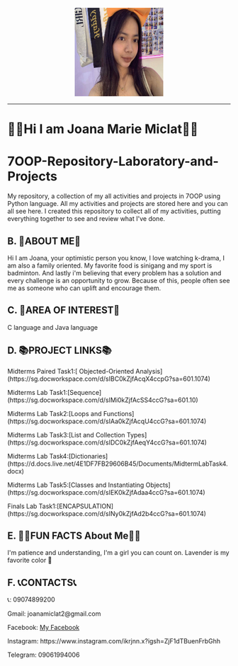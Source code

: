 <p align="center">
  <img src="Images/Messenger_creation_7E5C84B3-75A1-489D-89EF-6172897F9922.jpeg" width="200" height="200">
</p>


---

#               🦋🪻Hi I am Joana Marie Miclat🪻🦋

  <div class="section">
    <h1>7OOP-Repository-Laboratory-and-Projects</h1>
    <p>My repository, a collection of my all activities and projects in 7OOP using Python language. All my activities and projects are stored here and you can all see here. I created this repository to collect all of my activities, putting everything together to see and review what I've done.</p>
  </div>

  <div class="section">
    <h2>B. 🫶ABOUT ME🫶</h2>
    <p>Hi I am Joana, your optimistic person you know, I love watching k-drama, I am also a family oriented. My favorite food is sinigang and my sport is badminton. And lastly i'm believing that every problem has a solution and every challenge is an opportunity to grow. Because of this, people often see me as someone who can uplift and encourage them.</p>
  </div>

  <div class="section">
    <h2>C. 🌸AREA OF INTEREST🌸</h2>
    <p>C language and Java language</p>
  </div>

  <div class="section">
    <h2>D. 📚PROJECT LINKS📚</h2>
    <p>Midterms Paired Task1:[ Objected-Oriented Analysis](https://sg.docworkspace.com/d/sIBC0kZjfAcqX4ccpG?sa=601.1074) <p>
    <p>Midterms Lab Task1:[Sequence](https://sg.docworkspace.com/d/sIMi0kZjfAcSS4ccG?sa=601.10) </p>
    <p>Midterms Lab Task2:[Loops and Functions](https://sg.docworkspace.com/d/sIAa0kZjfAcqU4ccG?sa=601.1074) </p>
    <p>Midterms Lab Task3:[List and Collection Types] (https://sg.docworkspace.com/d/sIDC0kZjfAeqY4ccG?sa=601.1074) </p>
    <p>Midterms Lab Task4:[Dictionaries] (https://d.docs.live.net/4E1DF7FB29606B45/Documents/MidtermLabTask4.docx) </p>
    <p>Midterms Lab Task5:[Classes and Instantiating Objects] (https://sg.docworkspace.com/d/sIEK0kZjfAdaa4ccG?sa=601.1074) </p>
    <p>Finals Lab Task1:[ENCAPSULATION] (https://sg.docworkspace.com/d/sINy0kZjfAd2b4ccG?sa=601.1074) </p>
  </div>

  <div class="section">
    <h2>E. 🥇🥇FUN FACTS About Me🥇🥇</h2>
    <p>I'm patience and understanding, I'm a girl you can count on. Lavender is my favorite color 🌸</p>
  </div>

  <div class="section">
    <h2>F. 📞CONTACTS📞</h2>
    <p>📞: 09074899200 <p>
    <p> Gmail: joanamiclat2@gmail.com <p>
    <p>Facebook: <a href="https://www.facebook.com/share/15LnUMWCtB/">My Facebook</a></p>
    <p>Instagram:   https://www.instagram.com/ikrjnn.x?igsh=ZjF1dTBuenFrbGhh </p>
    <p>Telegram: 09061994006 </p>
  </div>

</body>
</html>
